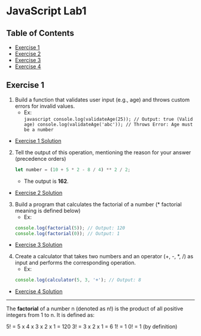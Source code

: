 # JavaScript Lab1

## Table of Contents
  - [Exercise 1](#exercise-1)
  - [Exercise 2](#exercise-2)
  - [Exercise 3](#exercise-3)
  - [Exercise 4](#exercise-4)

## Exercise 1
  1. Build a function that validates user input (e.g., age) and throws custom 
  errors for invalid values.
     - Ex:  
    ```javascript
    console.log(validateAge(25)); // Output: true (Valid age)
    console.log(validateAge('abc')); // Throws Error: Age must be a number
    ```
  - [Exercise 1 Solution](./1-function.js)

  2. Tell the output of this operation, mentioning the reason for your answer 
  (precedence orders)  
     ```javascript
     let number = (10 + 5 * 2 - 8 / 4) ** 2 / 2;
     ```
     - The output is **162**.
  - [Exercise 2 Solution](./2-operation.js)

  3. Build a program that calculates the factorial of a number 
  (\* factorial meaning is defined below)  
     - Ex:  
     ```javascript
     console.log(factorial(5)); // Output: 120
     console.log(factorial(0)); // Output: 1
     ```
  - [Exercise 3 Solution](./3-factorial.js)

  4. Create a calculator that takes two numbers and an operator (+, -, \*, /) 
  as input and performs the corresponding operation.
     - Ex:  
     ```js
     console.log(calculator(5, 3, '+'); // Output: 8
     ```
  - [Exercise 4 Solution](./4-calculator.js)

---

The **factorial** of a number n (denoted as n!) is the product of all positive 
integers from 1 to n. It is defined as:

5! = 5 x 4 x 3 x 2 x 1 = 120
3! = 3 x 2 x 1 = 6
1! = 1
0! = 1 (by definition)
